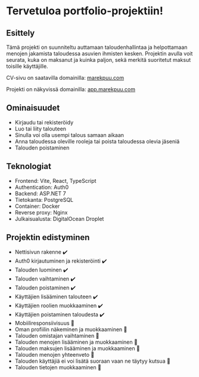 # Tervetuloa portfolio-projektiin!

## Esittely
Tämä projekti on suunniteltu auttamaan taloudenhallintaa 
ja helpottamaan menojen jakamista taloudessa asuvien ihmisten kesken. Projektin avulla voit seurata, 
kuka on maksanut ja kuinka paljon, sekä merkitä suoritetut maksut toisille käyttäjille.

CV-sivu on saatavilla domainilla: [marekpuu.com](https://marekpuu.com)

Projekti on näkyvissä domainilla: [app.marekpuu.com](https://app.marekpuu.com)

Ominaisuudet
---
- Kirjaudu tai rekisteröidy
- Luo tai liity talouteen 
- Sinulla voi olla usempi talous samaan aikaan
- Anna taloudessa oleville rooleja tai poista taloudessa olevia jäseniä 
- Talouden poistaminen 

Teknologiat
---
  - Frontend: Vite, React, TypeScript
  - Authentication: Auth0
  - Backend: ASP.NET 7
  - Tietokanta: PostgreSQL
  - Container: Docker
  - Reverse proxy: Nginx
  - Julkaisualusta: DigitalOcean Droplet


## Projektin edistyminen
- Nettisivun rakenne ✔️
- Auth0 kirjautuminen ja rekisteröinti ✔️
- Talouden luominen ✔️
- Talouden vaihtaminen ✔️
- Talouden poistaminen ✔️
- Käyttäjien lisääminen talouteen ✔️
- Käyttäjien roolien muokkaaminen ✔️
- Käyttäjien poistaminen taloudesta ✔️
- Mobiiliresponsiivisuus 🔄
- Oman profiilin näkeminen ja muokkaaminen 🔄
- Talouden omistajan vaihtaminen 🚧
- Talouden menojen lisääminen ja muokkaaminen 🚧
- Talouden maksujen lisääminen ja muokkaaminen 🚧
- Talouden menojen yhteenveto 🚧
- Talouden käyttäjiä ei voi lisätä suoraan vaan ne täytyy kutsua 🚧
- Talouden tietojen muokkaaminen 🚧

